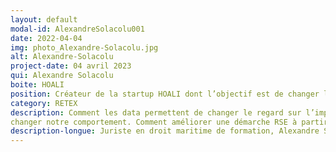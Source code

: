 ```yaml
---
layout: default
modal-id: AlexandreSolacolu001
date: 2022-04-04
img: photo_Alexandre-Solacolu.jpg
alt: Alexandre-Solacolu
project-date: 04 avril 2023
qui: Alexandre Solacolu
boite: HOALI
position: Créateur de la startup HOALI dont l’objectif est de changer le rapport des consommateurs aux déchets<br>
category: RETEX
description: Comment les data permettent de changer le regard sur l’impact de notre consommation et de
changer notre comportement. Comment améliorer une démarche RSE à partir des données disponibles.
description-longue: Juriste en droit maritime de formation, Alexandre Solacolu travaille pour protéger les océans. Après avoir porté des projets visant à sensibiliser les citoyens aux enjeux sociétaux et, en particulier, environnementaux, Alexandre se concentre désormais sur l’usage des outils numériques pour faire en sorte qu’il n’y ait plus de déchet d’emballage à finir dans les océans. En 2018, il crée HOALI une startup dont l’objectif est de changer le rapport des consommateurs au déchet. En 2019, il lance le mouvement "gourdefriendly" qui vise à réduire l’impact de la consommation nomade en révolutionnant l’usage de la gourde.
---
```

